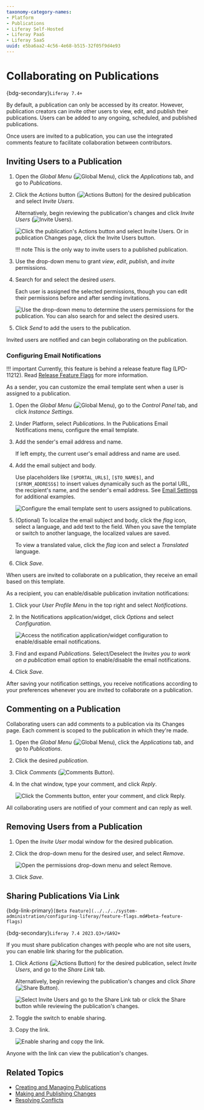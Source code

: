 ```yaml
---
taxonomy-category-names:
- Platform
- Publications
- Liferay Self-Hosted
- Liferay PaaS
- Liferay SaaS
uuid: e5ba6aa2-4c56-4e68-b515-32f05f9d4e93
---
```


# Collaborating on Publications

{bdg-secondary}`Liferay 7.4+`

By default, a publication can only be accessed by its creator. However, publication creators can invite other users to view, edit, and publish their publications. Users can be added to any ongoing, scheduled, and published publications.

<!-- [$LIFERAY_LEARN_YOUTUBE_URL$]=https://www.youtube.com/embed/n790hDkDenI -->

Once users are invited to a publication, you can use the integrated comments feature to facilitate collaboration between contributors.

## Inviting Users to a Publication

1. Open the *Global Menu* (![Global Menu](../../../images/icon-applications-menu.png)), click the *Applications* tab, and go to *Publications*.

1. Click the *Actions* button (![Actions Button](../../../images/icon-actions.png)) for the desired publication and select *Invite Users*.

   Alternatively, begin reviewing the publication's changes and click *Invite Users* (![Invite Users](../../../images/icon-plus.png)).

   ![Click the publication's Actions button and select Invite Users. Or in publication Changes page, click the Invite Users button.](./collaborating-on-publications/images/01.png)

   !!! note
       This is the only way to invite users to a published publication.

1. Use the drop-down menu to grant *view*, *edit*, *publish*, and *invite* permissions.

1. Search for and select the desired *users*.

   Each user is assigned the selected permissions, though you can edit their permissions before and after sending invitations.

   ![Use the drop-down menu to determine the users permissions for the publication. You can also search for and select the desired users.](./collaborating-on-publications/images/02.png)

1. Click *Send* to add the users to the publication.

Invited users are notified and can begin collaborating on the publication.

### Configuring Email Notifications

!!! important
    Currently, this feature is behind a release feature flag (LPD-11212). Read [Release Feature Flags](../../../system-administration/configuring-liferay/feature-flags.md#release-feature-flags) for more information.

As a sender, you can customize the email template sent when a user is assigned to a publication.

<!-- TODO: Is it something that can be enabled/disabled? I don't think so. Eric -->

1. Open the *Global Menu* (![Global Menu](../../../images/icon-applications-menu.png)), go to the *Control Panel* tab, and click *Instance Settings*.

1. Under Platform, select *Publications*. In the Publications Email Notifications menu, configure the email template.

1. Add the sender's email address and name.

   If left empty, the current user's email address and name are used.

1. Add the email subject and body.

   Use placeholders like `[$PORTAL_URL$]`, `[$TO_NAME$]`, and `[$FROM_ADDRESS$]` to insert values dynamically such as the portal URL, the recipient's name, and the sender's email address. See [Email Settings](../../../system-administration/configuring-liferay/virtual-instances/email-settings.md) for additional examples.

   ![Configure the email template sent to users assigned to publications.](./collaborating-on-publications/images/03.png)

1. (Optional) To localize the email subject and body, click the *flag* icon, select a language, and add text to the field. When you save the template or switch to another language, the localized values are saved.

   To view a translated value, click the *flag* icon and select a *Translated* language.

1. Click *Save*.

When users are invited to collaborate on a publication, they receive an email based on this template.

As a recipient, you can enable/disable publication invitation notifications:

1. Click your *User Profile Menu* in the top right and select *Notifications*.

1. In the Notifications application/widget, click *Options* and select *Configuration*.

   ![Access the notification application/widget configuration to enable/disable email notifications.](./collaborating-on-publications/images/04.png)

1. Find and expand *Publications*. Select/Deselect the *Invites you to work on a publication* email option to enable/disable the email notifications.

1. Click *Save*.

After saving your notification settings, you receive notifications according to your preferences whenever you are invited to collaborate on a publication.

## Commenting on a Publication

Collaborating users can add comments to a publication via its Changes page. Each comment is scoped to the publication in which they're made.

1. Open the *Global Menu* (![Global Menu](../../../images/icon-applications-menu.png)), click the *Applications* tab, and go to *Publications*.

1. Click the desired *publication*.

1. Click *Comments* (![Comments Button](../../../images/icon-comments-w.png)).

1. In the chat window, type your comment, and click *Reply*.

   ![Click the Comments button, enter your comment, and click Reply.](./collaborating-on-publications/images/05.png)

All collaborating users are notified of your comment and can reply as well.

## Removing Users from a Publication

1. Open the *Invite User* modal window for the desired publication.

1. Click the drop-down menu for the desired user, and select *Remove*.

   ![Open the permissions drop-down menu and select Remove.](./collaborating-on-publications/images/06.png)

1. Click *Save*.

## Sharing Publications Via Link

{bdg-link-primary}`[Beta Feature](../../../system-administration/configuring-liferay/feature-flags.md#beta-feature-flags)`

{bdg-secondary}`Liferay 7.4 2023.Q3+/GA92+`

If you must share publication changes with people who are not site users, you can enable link sharing for the publication.

1. Click *Actions* (![Actions Button](../../../images/icon-actions.png)) for the desired publication, select *Invite Users*, and go to the *Share Link* tab.

   Alternatively, begin reviewing the publication's changes and click *Share* (![Share Button](../../../images/icon-link.png)).

   ![Select Invite Users and go to the Share Link tab or click the Share button while reviewing the publication's changes.](./collaborating-on-publications/images/08.png)

1. Toggle the switch to enable sharing.

1. Copy the link.

   ![Enable sharing and copy the link.](./collaborating-on-publications/images/09.png)

Anyone with the link can view the publication's changes.

## Related Topics

- [Creating and Managing Publications](./creating-and-managing-publications.md)
- [Making and Publishing Changes](./making-and-publishing-changes.md)
- [Resolving Conflicts](./resolving-conflicts.md)
